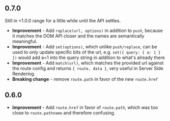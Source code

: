 ## 0.7.0

Still in <1.0.0 range for a little while until the API settles.

* **Improvement** - Add `replace(url, options)` in addition to `push`, because it matches the DOM API closer and the names are semantically meaningful.
* **Improvement** - Add `set(options)`, which unlike `push/replace`, can be used to only update specific bits of the url, e.g. `set({ query: { a: 1 } })` would add a=1 into the query string in addition to what's already there
* **Improvement** - Add `match(url)`, which matches the provided url against the route config and returns `{ route, data }`, very useful in Server Side Rendering.
* **Breaking change** - remove `route.path` in favor of the new `route.href`

## 0.6.0

* **Improvement** - Add `route.href` in favor of `route.path`, which was too close to `route.pathname` and therefore confusing.
